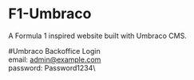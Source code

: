 # F1-Umbraco
A Formula 1 inspired website built with Umbraco CMS.

#Umbraco Backoffice Login\
email: admin@example.com\
password: Password1234\
